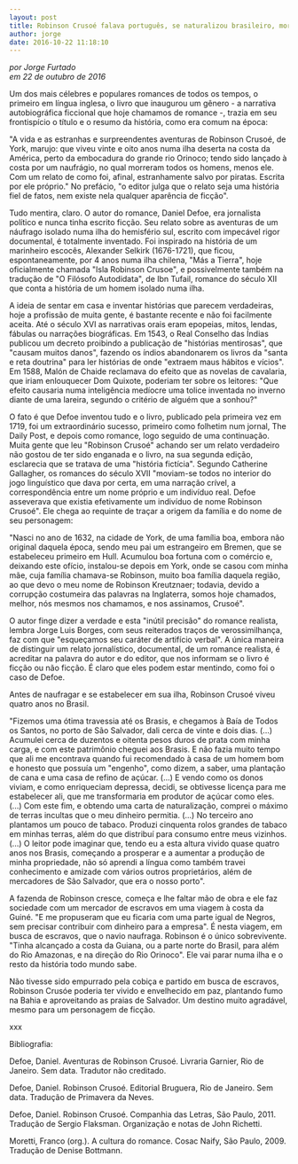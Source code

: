 ```yaml
---
layout: post
title: Robinson Crusoé falava português, se naturalizou brasileiro, morou na Bahia
author: jorge
date: 2016-10-22 11:18:10
---
```

*por Jorge Furtado*\
*em 22 de outubro de 2016*

Um dos mais célebres e populares romances de todos os tempos, o primeiro em língua inglesa, o livro que inaugurou um gênero - a narrativa autobiográfica ficcional que hoje chamamos de romance -, trazia em seu frontispício o título e o resumo da história, como era comum na época:

"A vida e as estranhas e surpreendentes aventuras de Robinson Crusoé, de York, marujo: que viveu vinte e oito anos numa ilha deserta na costa da América, perto da embocadura do grande rio Orinoco; tendo sido lançado à costa por um naufrágio, no qual morreram todos os homens, menos ele. Com um relato de como foi, afinal, estranhamente salvo por piratas. Escrita por ele próprio." No prefácio, "o editor julga que o relato seja uma história fiel de fatos, nem existe nela qualquer aparência de ficção".

Tudo mentira, claro. O autor do romance, Daniel Defoe, era jornalista político e nunca tinha escrito ficção. Seu relato sobre as aventuras de um náufrago isolado numa ilha do hemisfério sul, escrito com impecável rigor documental, é totalmente inventado. Foi inspirado na história de um marinheiro escocês, Alexander Selkirk (1676-1721), que ficou, espontaneamente, por 4 anos numa ilha chilena, "Más a Tierra", hoje oficialmente chamada "Isla Robinson Crusoe", e possivelmente também na tradução de "O Filósofo Autodidata", de Ibn Tufail, romance do século XII que conta a história de um homem isolado numa ilha.

A ideia de sentar em casa e inventar histórias que parecem verdadeiras, hoje a profissão de muita gente, é bastante recente e não foi facilmente aceita. Até o século XVI as narrativas orais eram epopeias, mitos, lendas, fábulas ou narrações biográficas. Em 1543, o Real Conselho das Índias publicou um decreto proibindo a publicação de "histórias mentirosas", que "causam muitos danos", fazendo os índios abandonarem os livros da "santa e reta doutrina" para ler histórias de onde "extraem maus hábitos e vícios". Em 1588, Malón de Chaide reclamava do efeito que as novelas de cavalaria, que iriam enlouquecer Dom Quixote, poderiam ter sobre os leitores: "Que efeito causaria numa inteligência medíocre uma tolice inventada no inverno diante de uma lareira, segundo o critério de alguém que a sonhou?"

O fato é que Defoe inventou tudo e o livro, publicado pela primeira vez em 1719, foi um extraordinário sucesso, primeiro como folhetim num jornal, The Daily Post, e depois como romance, logo seguido de uma continuação. Muita gente que leu "Robinson Crusoé" achando ser um relato verdadeiro não gostou de ter sido enganada e o livro, na sua segunda edição, esclarecia que se tratava de uma "história fictícia". Segundo Catherine Gallagher, os romances do século XVII "moviam-se todos no interior do jogo linguístico que dava por certa, em uma narração crível, a correspondência entre um nome próprio e um indivíduo real. Defoe asseverava que existia efetivamente um indivíduo de nome Robinson Crusoé". Ele chega ao requinte de traçar a origem da família e do nome de seu personagem:

"Nasci no ano de 1632, na cidade de York, de uma família boa, embora não original daquela época, sendo meu pai um estrangeiro em Bremen, que se estabeleceu primeiro em Hull. Acumulou boa fortuna com o comércio e, deixando este ofício, instalou-se depois em York, onde se casou com minha mãe, cuja família chamava-se Robinson, muito boa família daquela região, ao que devo o meu nome de Robinson Kreutznaer; todavia, devido a corrupção costumeira das palavras na Inglaterra, somos hoje chamados, melhor, nós mesmos nos chamamos, e nos assinamos, Crusoé".

O autor finge dizer a verdade e esta "inútil precisão" do romance realista, lembra Jorge Luis Borges, com seus reiterados traços de verossimilhança, faz com que "esqueçamos seu caráter de artifício verbal". A única maneira de distinguir um relato jornalístico, documental, de um romance realista, é acreditar na palavra do autor e do editor, que nos informam se o livro é ficção ou não ficção. É claro que eles podem estar mentindo, como foi o caso de Defoe.

Antes de naufragar e se estabelecer em sua ilha, Robinson Crusoé viveu quatro anos no Brasil.

"Fizemos uma ótima travessia até os Brasis, e chegamos à Baía de Todos os Santos, no porto de São Salvador, dali cerca de vinte e dois dias. (...) Acumulei cerca de duzentos e oitenta pesos duros de prata com minha carga, e com este patrimônio cheguei aos Brasis. E não fazia muito tempo que ali me encontrava quando fui recomendado à casa de um homem bom e honesto que possuía um "engenho", como dizem, a saber, uma plantação de cana e uma casa de refino de açúcar. (...) E vendo como os donos viviam, e como enriqueciam depressa, decidi, se obtivesse licença para me estabelecer ali, que me transformaria em produtor de açúcar como eles. (...) Com este fim, e obtendo uma carta de naturalização, comprei o máximo de terras incultas que o meu dinheiro permitia. (...) No terceiro ano plantamos um pouco de tabaco. Produzi cinquenta rolos grandes de tabaco em minhas terras, além do que distribuí para consumo entre meus vizinhos. (...) O leitor pode imaginar que, tendo eu a esta altura vivido quase quatro anos nos Brasis, começando a prosperar e a aumentar a produção de minha propriedade, não só aprendi a língua como também travei conhecimento e amizade com vários outros proprietários, além de mercadores de São Salvador, que era o nosso porto".

A fazenda de Robinson cresce, começa e lhe faltar mão de obra e ele faz sociedade com um mercador de escravos em uma viagem à costa da Guiné. "E me propuseram que eu ficaria com uma parte igual de Negros, sem precisar contribuir com dinheiro para a empresa". É nesta viagem, em busca de escravos, que o navio naufraga. Robinson é o único sobrevivente. "Tinha alcançado a costa da Guiana, ou a parte norte do Brasil, para além do Rio Amazonas, e na direção do Rio Orinoco". Ele vai parar numa ilha e o resto da história todo mundo sabe.

Não tivesse sido empurrado pela cobiça e partido em busca de escravos, Robinson Crusóe poderia ter vivido e envelhecido em paz, plantando fumo na Bahia e aproveitando as praias de Salvador. Um destino muito agradável, mesmo para um personagem de ficção.

xxx

Bibliografia:

Defoe, Daniel. Aventuras de Robinson Crusoé. Livraria Garnier, Rio de Janeiro. Sem data. Tradutor não creditado.

Defoe, Daniel. Robinson Crusoé. Editorial Bruguera, Rio de Janeiro. Sem data. Tradução de Primavera da Neves.

Defoe, Daniel. Robinson Crusoé. Companhia das Letras, São Paulo, 2011. Tradução de Sergio Flaksman. Organização e notas de John Richetti.

Moretti, Franco (org.). A cultura do romance. Cosac Naify, São Paulo, 2009. Tradução de Denise Bottmann.
